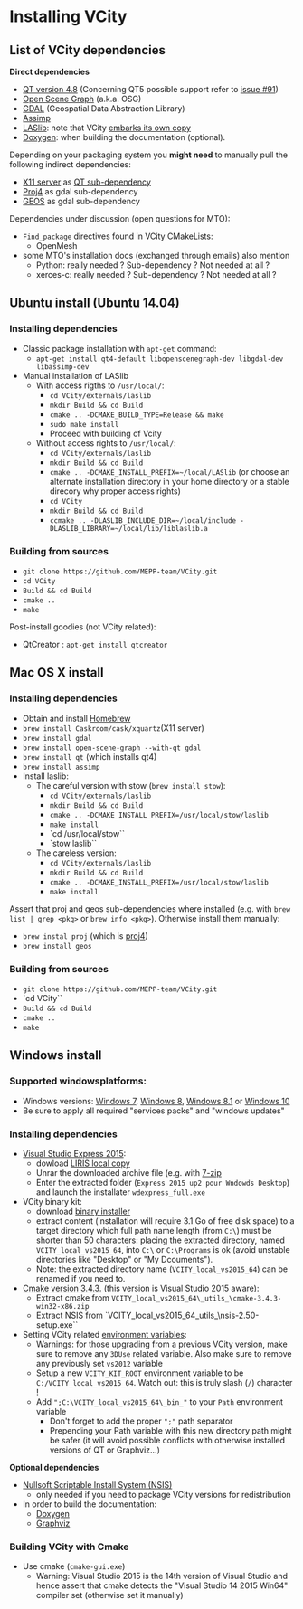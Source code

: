 # Installing VCity 

## List of VCity dependencies
**Direct dependencies**
 * [QT version 4.8](http://doc.qt.io/qt-4.8/) (Concerning QT5 possible support refer to [issue #91](https://github.com/MEPP-team/VCity/issues/91))
 * [Open Scene Graph](http://www.openscenegraph.org/) (a.k.a. OSG)
 * [GDAL](http://www.gdal.org/) (Geospatial Data Abstraction Library)
 * [Assimp](http://www.assimp.org)
 * [LASlib](https://github.com/LAStools/LAStools/tree/master/LASlib): note that VCity [embarks its own copy](https://github.com/MEPP-team/VCity/tree/master/externals/laslib)
 * [Doxygen](http://www.stack.nl/~dimitri/doxygen/index.html): when building the documentation (optional).

Depending on your packaging system you **might need** to manually pull the following indirect dependencies:
 * [X11 server](https://en.wikipedia.org/wiki/X_Window_System) as [QT sub-dependency](http://doc.qt.io/qt-4.8/requirements-x11.html)
 * [Proj4](https://github.com/OSGeo/proj.4/wiki) as gdal sub-dependency
 * [GEOS](https://trac.osgeo.org/geos/) as gdal sub-dependency

Dependencies under discussion (open questions for MTO):
 * `Find_package` directives found in VCity CMakeLists:
   * OpenMesh
 * some MTO's installation docs (exchanged through emails) also mention
   * Python: really needed ? Sub-dependency ? Not needed at all ?
   * xerces-c: really needed ? Sub-dependency ? Not needed at all ?

## Ubuntu install (Ubuntu 14.04)
### Installing dependencies
 * Classic package installation with `apt-get` command:
    * `apt-get install qt4-default libopenscenegraph-dev libgdal-dev libassimp-dev`
 * Manual installation of LASlib
   * With access rigths to `/usr/local/`:
     * `cd VCity/externals/laslib`
     * `mkdir Build && cd Build`
     * `cmake .. -DCMAKE_BUILD_TYPE=Release && make`
     * `sudo make install`
     * Proceed with building of Vcity
   * Without access rights to `/usr/local/`:
     * `cd VCity/externals/laslib`
     * `mkdir Build && cd Build`
     * `cmake .. -DCMAKE_INSTALL_PREFIX=~/local/LASlib` (or choose an alternate installation directory in your home directory or a stable direcory why proper access rights)
     * `cd VCity`
     * `mkdir Build && cd Build`
     * `ccmake .. -DLASLIB_INCLUDE_DIR=~/local/include -DLASLIB_LIBRARY=~/local/lib/liblaslib.a`

### Building from sources
 * `git clone https://github.com/MEPP-team/VCity.git`
 * `cd VCity`
 * `Build && cd Build`
 * `cmake ..`
 * `make`

Post-install goodies (not VCity related):
 * QtCreator : `apt-get install qtcreator`

## Mac OS X install
### Installing dependencies
 * Obtain and install [Homebrew](http://brew.sh/)
 * `brew install Caskroom/cask/xquartz`(X11 server)
 * `brew install gdal`
 * `brew install open-scene-graph --with-qt gdal`
 * `brew install qt` (which installs qt4)
 * `brew install assimp`
 * Install laslib:
   * The careful version with stow (`brew install stow`):
     * `cd VCity/externals/laslib`
     * `mkdir Build && cd Build`
     * `cmake .. -DCMAKE_INSTALL_PREFIX=/usr/local/stow/laslib`
     * `make install`
     * `cd /usr/local/stow``
     * `stow laslib``
   * The careless version:
     * `cd VCity/externals/laslib`
     * `mkdir Build && cd Build`
     * `cmake .. -DCMAKE_INSTALL_PREFIX=/usr/local/stow/laslib`
     * `make install`

Assert that proj and geos sub-dependencies where installed (e.g. with `brew list | grep <pkg>` or `brew info <pkg>`). Otherwise install them manually:
 * `brew instal proj` (which is [proj4](https://github.com/OSGeo/proj.4/wiki))
 * `brew install geos`

### Building from sources
 * `git clone https://github.com/MEPP-team/VCity.git`
 * `cd VCity``
 * `Build && cd Build`
 * `cmake ..`
 * `make`

## Windows install
### Supported windowsplatforms:
   * Windows versions: [Windows 7](https://en.wikipedia.org/wiki/Windows_7), [Windows 8](https://en.wikipedia.org/wiki/Windows_8), [Windows 8.1](https://en.wikipedia.org/wiki/Windows_8.1) or [Windows 10](https://en.wikipedia.org/wiki/Windows_10)
   * Be sure to apply all required "services packs" and "windows updates"

### Installing dependencies

 * [Visual Studio Express 2015](https://en.wikipedia.org/wiki/Microsoft_Visual_Studio_Express):
   * dowload [LIRIS local copy](https://download.gforge.liris.cnrs.fr/meppbin/windows/vs2015/Visual%20Studio%20Express%202015/Visual%20Studio%20Express%202015%20pour%20Windows%20Desktop.rar)
   * Unrar the downloaded archive file (e.g. with [7-zip](http://www.7-zip.org/)
   * Enter the extracted folder (`Express 2015 up2 pour Wndowds Desktop`) and launch the installater `wdexpress_full.exe`
 * VCity binary kit:
   * download [binary installer](https://download.gforge.liris.cnrs.fr/meppbin/windows/vs2015/VCITY/kits/VCITY_local_vs2015_64.7z)
   * extract content (installation will require 3.1 Go of free disk space) to a target directory which full path name length (from `C:\`) must be shorter than 50 characters: placing the extracted directory, named `VCITY_local_vs2015_64`,  into `C:\` or `C:\Programs` is ok (avoid unstable directories like "Desktop" or "My Dcouments").
   * Note: the extracted directory name (`VCITY_local_vs2015_64`) can be renamed if you need to.
 * [Cmake version 3.4.3.](https://cmake.org/cmake/help/v3.4/release/3.4.html) (this version is Visual Studio 2015 aware):
   * Extract cmake from `VCITY_local_vs2015_64\_utils_\cmake-3.4.3-win32-x86.zip`
   * Extract NSIS from `VCITY_local_vs2015_64\_utils_\nsis-2.50-setup.exe``
 * Setting VCity related [environment variables](https://msdn.microsoft.com/en-us/library/windows/desktop/ms682653%28v=vs.85%29.aspx):
   * Warnings: for those upgrading from a previous VCity version, make sure to remove any `3DUse` related variable. Also make sure to remove any previously set `vs2012` variable
   * Setup a new `VCITY_KIT_ROOT` environment variable to be `C:/VCITY_local_vs2015_64`. Watch out: this is truly slash (`/`) character !
   * Add `";C:\VCITY_local_vs2015_64\_bin_"` to your `Path` environment variable
     * Don't forget to add the proper `";"` path separator
     * Prepending your Path variable with this new directory path might be safer (it will avoid possible conflicts with otherwise installed versions of QT or Graphviz...)

**Optional dependencies**
 * [Nullsoft Scriptable Install System (NSIS)](https://en.wikipedia.org/wiki/Nullsoft_Scriptable_Install_System)
   * only needed if you need to package VCity versions for redistribution
 * In order to build the documentation:
   * [Doxygen](http://www.stack.nl/~dimitri/doxygen/)
   * [Graphviz](http://www.graphviz.org/)


### Building VCity with Cmake
 * Use cmake (`cmake-gui.exe`)
   * Warning: Visual Studio 2015 is the 14th version of Visual Studio and hence assert that cmake detects the "Visual Studio 14 2015 Win64" compiler set (otherwise set it manually)

